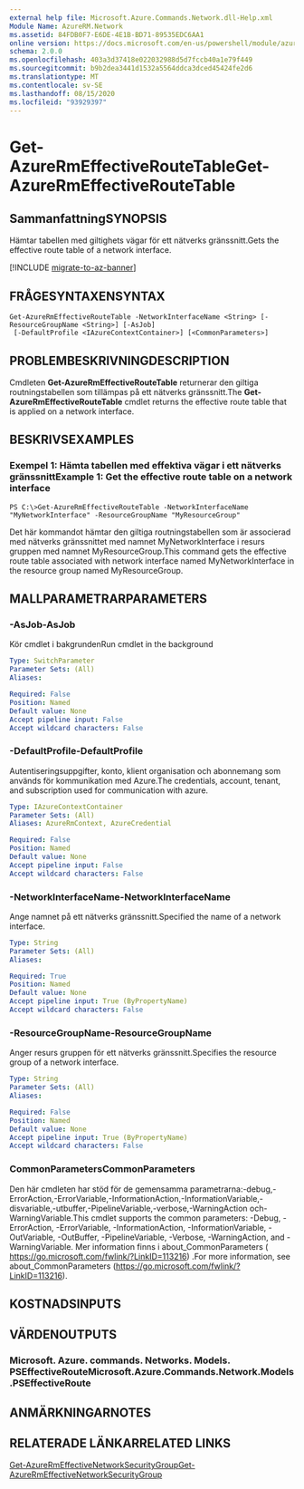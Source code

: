 ```yaml
---
external help file: Microsoft.Azure.Commands.Network.dll-Help.xml
Module Name: AzureRM.Network
ms.assetid: 84FDB0F7-E6DE-4E1B-BD71-89535EDC6AA1
online version: https://docs.microsoft.com/en-us/powershell/module/azurerm.network/get-azurermeffectiveroutetable
schema: 2.0.0
ms.openlocfilehash: 403a3d37418e022032988d5d7fccb40a1e79f449
ms.sourcegitcommit: b9b2dea3441d1532a5564ddca3dced45424fe2d6
ms.translationtype: MT
ms.contentlocale: sv-SE
ms.lasthandoff: 08/15/2020
ms.locfileid: "93929397"
---
```

# <span data-ttu-id="a1564-101">Get-AzureRmEffectiveRouteTable</span><span class="sxs-lookup"><span data-stu-id="a1564-101">Get-AzureRmEffectiveRouteTable</span></span>

## <span data-ttu-id="a1564-102">Sammanfattning</span><span class="sxs-lookup"><span data-stu-id="a1564-102">SYNOPSIS</span></span>
<span data-ttu-id="a1564-103">Hämtar tabellen med giltighets vägar för ett nätverks gränssnitt.</span><span class="sxs-lookup"><span data-stu-id="a1564-103">Gets the effective route table of a network interface.</span></span>

[!INCLUDE [migrate-to-az-banner](../../includes/migrate-to-az-banner.md)]

## <span data-ttu-id="a1564-104">FRÅGESYNTAXEN</span><span class="sxs-lookup"><span data-stu-id="a1564-104">SYNTAX</span></span>

```
Get-AzureRmEffectiveRouteTable -NetworkInterfaceName <String> [-ResourceGroupName <String>] [-AsJob]
 [-DefaultProfile <IAzureContextContainer>] [<CommonParameters>]
```

## <span data-ttu-id="a1564-105">PROBLEMBESKRIVNING</span><span class="sxs-lookup"><span data-stu-id="a1564-105">DESCRIPTION</span></span>
<span data-ttu-id="a1564-106">Cmdleten **Get-AzureRmEffectiveRouteTable** returnerar den giltiga routningstabellen som tillämpas på ett nätverks gränssnitt.</span><span class="sxs-lookup"><span data-stu-id="a1564-106">The **Get-AzureRmEffectiveRouteTable** cmdlet returns the effective route table that is applied on a network interface.</span></span>

## <span data-ttu-id="a1564-107">BESKRIVS</span><span class="sxs-lookup"><span data-stu-id="a1564-107">EXAMPLES</span></span>

### <span data-ttu-id="a1564-108">Exempel 1: Hämta tabellen med effektiva vägar i ett nätverks gränssnitt</span><span class="sxs-lookup"><span data-stu-id="a1564-108">Example 1: Get the effective route table on a network interface</span></span>
```
PS C:\>Get-AzureRmEffectiveRouteTable -NetworkInterfaceName "MyNetworkInterface" -ResourceGroupName "MyResourceGroup"
```

<span data-ttu-id="a1564-109">Det här kommandot hämtar den giltiga routningstabellen som är associerad med nätverks gränssnittet med namnet MyNetworkInterface i resurs gruppen med namnet MyResourceGroup.</span><span class="sxs-lookup"><span data-stu-id="a1564-109">This command gets the effective route table associated with network interface named MyNetworkInterface in the resource group named MyResourceGroup.</span></span>

## <span data-ttu-id="a1564-110">MALLPARAMETRAR</span><span class="sxs-lookup"><span data-stu-id="a1564-110">PARAMETERS</span></span>

### <span data-ttu-id="a1564-111">-AsJob</span><span class="sxs-lookup"><span data-stu-id="a1564-111">-AsJob</span></span>
<span data-ttu-id="a1564-112">Kör cmdlet i bakgrunden</span><span class="sxs-lookup"><span data-stu-id="a1564-112">Run cmdlet in the background</span></span>

```yaml
Type: SwitchParameter
Parameter Sets: (All)
Aliases: 

Required: False
Position: Named
Default value: None
Accept pipeline input: False
Accept wildcard characters: False
```

### <span data-ttu-id="a1564-113">-DefaultProfile</span><span class="sxs-lookup"><span data-stu-id="a1564-113">-DefaultProfile</span></span>
<span data-ttu-id="a1564-114">Autentiseringsuppgifter, konto, klient organisation och abonnemang som används för kommunikation med Azure.</span><span class="sxs-lookup"><span data-stu-id="a1564-114">The credentials, account, tenant, and subscription used for communication with azure.</span></span>

```yaml
Type: IAzureContextContainer
Parameter Sets: (All)
Aliases: AzureRmContext, AzureCredential

Required: False
Position: Named
Default value: None
Accept pipeline input: False
Accept wildcard characters: False
```

### <span data-ttu-id="a1564-115">-NetworkInterfaceName</span><span class="sxs-lookup"><span data-stu-id="a1564-115">-NetworkInterfaceName</span></span>
<span data-ttu-id="a1564-116">Ange namnet på ett nätverks gränssnitt.</span><span class="sxs-lookup"><span data-stu-id="a1564-116">Specified the name of a network interface.</span></span>

```yaml
Type: String
Parameter Sets: (All)
Aliases: 

Required: True
Position: Named
Default value: None
Accept pipeline input: True (ByPropertyName)
Accept wildcard characters: False
```

### <span data-ttu-id="a1564-117">-ResourceGroupName</span><span class="sxs-lookup"><span data-stu-id="a1564-117">-ResourceGroupName</span></span>
<span data-ttu-id="a1564-118">Anger resurs gruppen för ett nätverks gränssnitt.</span><span class="sxs-lookup"><span data-stu-id="a1564-118">Specifies the resource group of a network interface.</span></span>

```yaml
Type: String
Parameter Sets: (All)
Aliases: 

Required: False
Position: Named
Default value: None
Accept pipeline input: True (ByPropertyName)
Accept wildcard characters: False
```

### <span data-ttu-id="a1564-119">CommonParameters</span><span class="sxs-lookup"><span data-stu-id="a1564-119">CommonParameters</span></span>
<span data-ttu-id="a1564-120">Den här cmdleten har stöd för de gemensamma parametrarna:-debug,-ErrorAction,-ErrorVariable,-InformationAction,-InformationVariable,-disvariable,-utbuffer,-PipelineVariable,-verbose,-WarningAction och-WarningVariable.</span><span class="sxs-lookup"><span data-stu-id="a1564-120">This cmdlet supports the common parameters: -Debug, -ErrorAction, -ErrorVariable, -InformationAction, -InformationVariable, -OutVariable, -OutBuffer, -PipelineVariable, -Verbose, -WarningAction, and -WarningVariable.</span></span> <span data-ttu-id="a1564-121">Mer information finns i about_CommonParameters ( https://go.microsoft.com/fwlink/?LinkID=113216) .</span><span class="sxs-lookup"><span data-stu-id="a1564-121">For more information, see about_CommonParameters (https://go.microsoft.com/fwlink/?LinkID=113216).</span></span>

## <span data-ttu-id="a1564-122">KOSTNADS</span><span class="sxs-lookup"><span data-stu-id="a1564-122">INPUTS</span></span>

## <span data-ttu-id="a1564-123">VÄRDEN</span><span class="sxs-lookup"><span data-stu-id="a1564-123">OUTPUTS</span></span>

### <span data-ttu-id="a1564-124">Microsoft. Azure. commands. Networks. Models. PSEffectiveRoute</span><span class="sxs-lookup"><span data-stu-id="a1564-124">Microsoft.Azure.Commands.Network.Models.PSEffectiveRoute</span></span>

## <span data-ttu-id="a1564-125">ANMÄRKNINGAR</span><span class="sxs-lookup"><span data-stu-id="a1564-125">NOTES</span></span>

## <span data-ttu-id="a1564-126">RELATERADE LÄNKAR</span><span class="sxs-lookup"><span data-stu-id="a1564-126">RELATED LINKS</span></span>

[<span data-ttu-id="a1564-127">Get-AzureRmEffectiveNetworkSecurityGroup</span><span class="sxs-lookup"><span data-stu-id="a1564-127">Get-AzureRmEffectiveNetworkSecurityGroup</span></span>](./Get-AzureRmEffectiveNetworkSecurityGroup.md)


